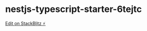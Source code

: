 # nestjs-typescript-starter-6tejtc

[Edit on StackBlitz ⚡️](https://stackblitz.com/edit/nestjs-typescript-starter-6tejtc)